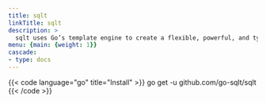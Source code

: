 ```yaml
---
title: sqlt
linkTitle: sqlt
description: >
  sqlt uses Go’s template engine to create a flexible, powerful, and type-safe SQL builder and struct mapper.
menu: {main: {weight: 1}}
cascade:
- type: docs
---
```


<div class="mb-4 h1">
    <a href="https://pkg.go.dev/github.com/go-sqlt/sqlt"><i class="fab fa-golang"></i></a>
    <a href="github.com/go-sqlt/sqlt"><i class="fab fa-github"></i></a>
</div>

{{< code language="go" title="Install" >}}
go get -u github.com/go-sqlt/sqlt
{{< /code >}}
